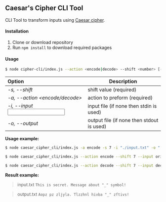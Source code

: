 ## Caesar's Cipher CLI Tool

CLI Tool to transform inputs using [Caesar cipher](https://en.wikipedia.org/wiki/Caesar_cipher).

#### Installation

1. Clone or download repository
2. Run ```npm install``` to download required packages

#### Usage

```bash
$ node cipher-cli/index.js --action <encode|decode> --shift <number> [--input <input>] [--output <output>]
```
| Option | Description |
| :------ |---------- |
|*-s, --shift <number>*|shift value (required)|
|*-a, --action <encode/decode>*|action to preform (required)|
|*-i, --input <input>*|input file (if none then stdin is used)|
|*-o, --output <output>*|output file (if none then stdout is used)|

**Usage example:**

```bash
$ node caesar_cipher_cli/index.js -a encode -s 7 -i "./input.txt" -o "./output.txt"
```

```bash
$ node caesar_cipher_cli/index.js --action encode --shift 7 --input original.txt --output encoded.txt
```

```bash
$ node caesar_cipher_cli/index.js --action decode --shift 7 --input decoded.txt --output original.txt
```

**Result example:**

> input.txt
> `This is secret. Message about "_" symbol!`

> output.txt
> `Aopz pz zljyla. Tlzzhnl hivba "_" zftivs!`
